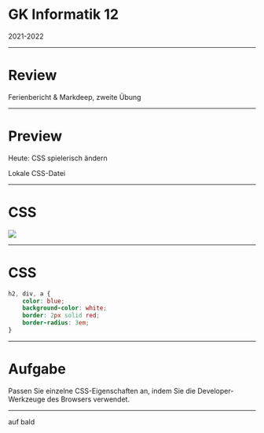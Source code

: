 # GK Informatik 12

2021-2022

---

# Review

Ferienbericht & Markdeep, zweite Übung

---

# Preview

Heute: CSS spielerisch ändern

Lokale CSS-Datei

---

# CSS

<img src="https://wiki.selfhtml.org/images/thumb/b/b5/CSS-Regelsatz.svg/600px-CSS-Regelsatz.svg.png" style="background-color:white;" />

---

# CSS

~~~ css
h2, div, a {
    color: blue;
    background-color: white;
    border: 2px solid red;
    border-radius: 3em;
}
~~~

---

# Aufgabe

Passen Sie einzelne CSS-Eigenschaften an, indem Sie die Developer-Werkzeuge des Browsers verwendet.

---

auf bald

